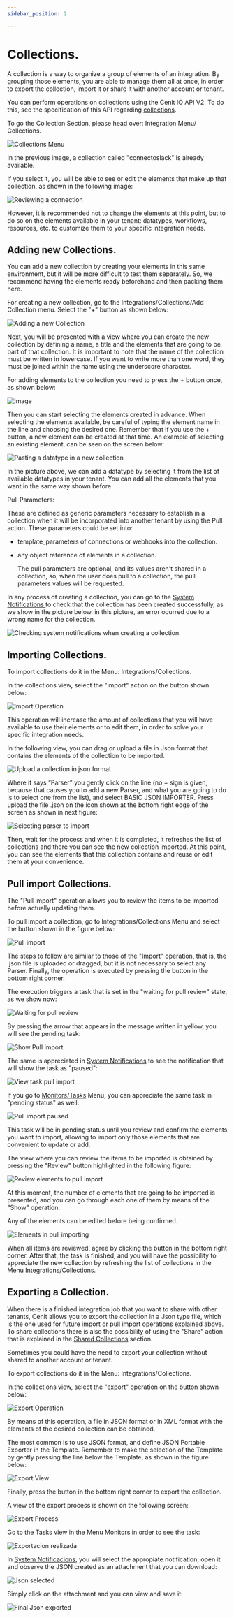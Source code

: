 ```yaml
---
sidebar_position: 2

---
```


# Collections.

A collection is a way to organize a group of elements of an integration. By grouping those elements, you are able to manage them all at once, in order to export the collection, import it or share it with another account or tenant.

You can perform operations on collections using the Cenit IO API V2. To do this, see the specification of this API regarding [collections](https://cenit-io.github.io/api-v2-specs/#tag/Collections).

To go the Collection Section, please head over: Integration Menu/ Collections.

![Collections Menu](https://user-images.githubusercontent.com/99367633/159567476-f56cdd59-9b6f-49af-b5fc-586a6d602381.png)

In the previous image, a collection called "connectoslack" is already available.

If you select it, you will be able to see or edit the elements that make up that collection, as shown in the following image:

![Reviewing a connection](https://user-images.githubusercontent.com/99367633/159568976-11ce28b2-8012-45bc-80b6-759843902212.png)

However, it is recommended not to change the elements at this point, but to do so on the elements available in your tenant: datatypes, workflows, resources, etc. to customize them to your specific integration needs.

## Adding new Collections.

You can add a new collection by creating your elements in this same environment, but it will be more difficult to test them separately. So, we recommend having the elements ready beforehand and then packing them here.

For creating a new collection, go to the Integrations/Collections/Add Collection menu. Select the "+" button as shown below:

![Adding a new Collection](https://user-images.githubusercontent.com/99367633/159572522-38170c7c-a4f6-4a9c-aabb-9a53b887a31a.png)

Next, you will be presented with a view where you can create the new collection by defining a name, a title and the elements that are going to be part of that collection.
It is important to note that the name of the collection must be written in lowercase. If you want to write more than one word, they must be joined within the name using the underscore character.

For adding elements to the collection you need to press the + button once, as shown below:

![image](https://user-images.githubusercontent.com/54523080/159968422-7016f452-2c8c-4ce1-8689-eacd8a237a2e.png)

Then you can start selecting the elements created in advance. When selecting the elements  available, be careful of typing the element name in the line and choosing the desired one. Remember that if you use the + button, a new element can be created  at that time. An example of selecting an existing element, can be seen on the screen below:

![Pasting a datatype in a new collection](https://user-images.githubusercontent.com/99367633/159576230-d64b3dc0-e2ae-4fc7-9f64-faf84cdd3856.png)

In the picture above, we can add a datatype by selecting it from the list of available datatypes in your tenant.  You can add all the elements that you want in the same way shown before. 

Pull Parameters:

These are defined as generic parameters necessary to establish in a collection when it will be incorporated into another tenant by using the Pull action. 
These parameters could be set into:

- template_parameters of connections or webhooks into the collection.

- any object reference of elements in a collection.
  
  The pull parameters are optional, and its values aren't shared in a collection, so, when the user does pull to a collection, the pull parameters values will be requested.

In any process of creating a collection, you can go to the [System Notifications ](monitors/system_notifications.md)to check that the collection has been created successfully, as we show in the picture below. in this picture, an error ocurred due to a wrong name for the collection. 

![Checking system notifications when creating a collection](https://user-images.githubusercontent.com/99367633/159578267-c4fafec4-be49-4f07-b543-05732ce4780b.png)

## Importing Collections.

To import collections do it in the Menu: Integrations/Collections.

In the collections view, select the "import" action on the button shown below:

![Import Operation](https://user-images.githubusercontent.com/99367633/159703223-dc53acb3-272d-4b5d-8649-3f5f7720196b.png)

This operation will increase the amount of collections that you will have available to use their elements or to edit them, in order to solve your specific integration needs.

In the following view, you can drag or upload a file in Json format that contains the elements of the collection to be imported.

![Upload a collection in json format](https://user-images.githubusercontent.com/99367633/159741412-890e0801-47f2-481d-ae40-fdd2d0f7f510.png)

Where it says “Parser” you gently click on the line (no + sign is given, because that causes you to add a new Parser, and what you are going to do is to select one from the list), and select BASIC JSON IMPORTER. Press upload the file .json on the icon shown at the bottom right edge of the screen as shown in next figure:

![Selecting parser to import](https://user-images.githubusercontent.com/99367633/159742908-63a6234d-4f1b-4d90-8f32-d2655c027a03.png)

Then, wait for the process and when it is completed, it refreshes the list of collections and there you can see the new collection imported. At this point, you can see the elements that this collection contains and reuse or edit them at your convenience.

## Pull import Collections.

The "Pull import" operation allows you to review the items to be imported before actually updating them.

To pull import a collection, go to Integrations/Collections Menu and select the button shown in the figure below:

![Pull import](https://user-images.githubusercontent.com/99367633/159800118-0c694928-7521-4b45-939f-74e7bdb296c8.png)

The steps to follow are similar to those of the "Import" operation, that is, the .json file is uploaded or dragged, but it is not necessary to select any Parser.
Finally, the operation is executed by pressing the button in the bottom right corner.

The execution triggers a task that is set in the "waiting for pull review" state, as we show now:

![Waiting for pull review](https://user-images.githubusercontent.com/99367633/159801737-b5af802e-8cd6-46ba-a052-0a500261a802.png)

By pressing the arrow that appears in the message written in yellow, you will see the pending task:

![Show Pull Import](https://user-images.githubusercontent.com/99367633/159802965-7dc4a1d1-022c-49e4-a756-3cab0c6b4e87.png)

The same is appreciated in [System Notifications](monitors/system_notifications.md) to see the notification that will show the task as "paused":

![View task pull import](https://user-images.githubusercontent.com/99367633/159803452-5be620af-1a53-4f84-8ec7-9b4212a42053.png)

If you go to [Monitors/Tasks](monitors/tasks.md) Menu, you can appreciate the same task in "pending status" as well:

![Pull import paused](https://user-images.githubusercontent.com/99367633/159805185-32f9013c-95e9-43d0-811d-a9b347786216.png)

This task will be in pending status until you review and confirm the elements you want to import, allowing to import only those elements that are convenient to update or add.

The view where you can review the items to be imported is obtained by pressing the "Review" button highlighted in the following figure:

![Review elements to pull import](https://user-images.githubusercontent.com/99367633/159807794-7a39a45f-9c4e-4c1c-8e3f-04f947337ae9.png)

At this moment, the number of elements that are going to be imported is presented, and you can go through each one of them by means of the "Show" operation.

Any of the elements can be edited before being confirmed.

![Elements in pull importing](https://user-images.githubusercontent.com/99367633/159808094-f3b2d32a-7b5a-4c5c-90b2-21e090ad600e.png)

When all items are reviewed, agree by clicking the button in the bottom right corner. After that, the task is finished, and you will have the possibility to appreciate the new collection by refreshing the list of collections in the Menu Integrations/Collections.

## Exporting a Collection.

When there is a finished integration job that you want to share with other tenants, Cenit allows you to export the collection in a Json type file, which is the one used for future import or pull import operations explained above.
To share collections there is also the possibility of using the "Share" action that is explained in the [Shared Collections](integrations/shared_collections.md) section.

Sometimes you could have the need to export your collection without shared to another account or tenant.

To export collections do it in the Menu: Integrations/Collections.

In the collections view, select the "export" operation on the button shown below:

![Export Operation](https://user-images.githubusercontent.com/99367633/159811211-8247b1f4-e6bc-42f8-9109-f5f475731c79.png)

By means of this operation, a file in JSON format or in XML format with the elements of the desired collection can be obtained. 

The most common is to use JSON format, and define JSON Portable Exporter in the Template. Remember to make the selection of the Template by gently pressing the line below the Template, as shown in the figure below:

![Export View](https://user-images.githubusercontent.com/99367633/159812277-44b99de5-b450-424b-9041-8445c26233db.png)

Finally, press the button in the bottom right corner to export the collection. 

A view of the export process is shown on the following screen:

![Export Process](https://user-images.githubusercontent.com/99367633/159812601-76af450a-f0fd-4b21-86e9-23f6d89db344.png)

Go to the Tasks view in the Menu Monitors in order to see the task:

![Exportacion realizada](https://user-images.githubusercontent.com/99367633/159814456-486c4821-f589-4ac5-b5fd-9f1f20ec42fe.png)

In [System Notificacions](monitors/system_notifications.md), you will select the appropiate notification, open it and observe the JSON created as an attachment that you can download:

![Json selected](https://user-images.githubusercontent.com/99367633/159815092-10ee95fe-7d2a-4915-8d36-78ea3063cb23.png)

Simply click on the attachment and you can view and save it:

![Final Json exported](https://user-images.githubusercontent.com/99367633/159815465-97f6681a-5db6-4283-91c5-88ae64abfd14.png)
